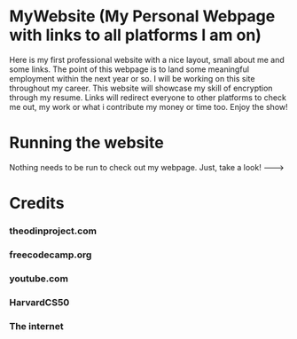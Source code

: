 # MyWebsite (My Personal Webpage with links to all platforms I am on)
Here is my first professional website with a nice layout, small about me and some links. The point of this webpage is to land some meaningful employment within the next year or so. I will be working on this site throughout my career. 
This website will showcase my skill of encryption through my resume. Links will redirect everyone to other platforms to check me out, my work or what i contribute my money or time too. Enjoy the show!
# Running the website
Nothing needs to be run to check out my webpage. Just, take a look! --->
# Credits
### theodinproject.com
### freecodecamp.org
### youtube.com
### HarvardCS50
### The internet